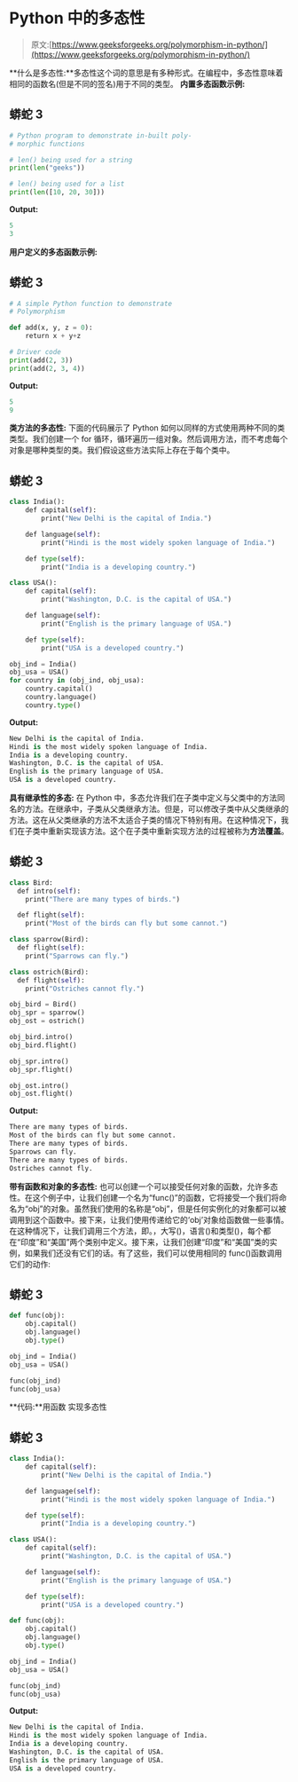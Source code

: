 # Python 中的多态性

> 原文:[https://www.geeksforgeeks.org/polymorphism-in-python/](https://www.geeksforgeeks.org/polymorphism-in-python/)

**什么是多态性:**多态性这个词的意思是有多种形式。在编程中，多态性意味着相同的函数名(但是不同的签名)用于不同的类型。
**内置多态函数示例:**

## 蟒蛇 3

```py
# Python program to demonstrate in-built poly-
# morphic functions

# len() being used for a string
print(len("geeks"))

# len() being used for a list
print(len([10, 20, 30]))
```

**Output:** 

```py
5
3
```

**用户定义的多态函数示例:**

## 蟒蛇 3

```py
# A simple Python function to demonstrate
# Polymorphism

def add(x, y, z = 0):
    return x + y+z

# Driver code
print(add(2, 3))
print(add(2, 3, 4))
```

**Output:** 

```py
5
9
```

**类方法的多态性:**
下面的代码展示了 Python 如何以同样的方式使用两种不同的类类型。我们创建一个 for 循环，循环遍历一组对象。然后调用方法，而不考虑每个对象是哪种类型的类。我们假设这些方法实际上存在于每个类中。

## 蟒蛇 3

```py
class India():
    def capital(self):
        print("New Delhi is the capital of India.")

    def language(self):
        print("Hindi is the most widely spoken language of India.")

    def type(self):
        print("India is a developing country.")

class USA():
    def capital(self):
        print("Washington, D.C. is the capital of USA.")

    def language(self):
        print("English is the primary language of USA.")

    def type(self):
        print("USA is a developed country.")

obj_ind = India()
obj_usa = USA()
for country in (obj_ind, obj_usa):
    country.capital()
    country.language()
    country.type()
```

**Output:** 

```py
New Delhi is the capital of India.
Hindi is the most widely spoken language of India.
India is a developing country.
Washington, D.C. is the capital of USA.
English is the primary language of USA.
USA is a developed country.
```

**具有继承性的多态:**
在 Python 中，多态允许我们在子类中定义与父类中的方法同名的方法。在继承中，子类从父类继承方法。但是，可以修改子类中从父类继承的方法。这在从父类继承的方法不太适合子类的情况下特别有用。在这种情况下，我们在子类中重新实现该方法。这个在子类中重新实现方法的过程被称为**方法覆盖**。

## 蟒蛇 3

```py
class Bird:
  def intro(self):
    print("There are many types of birds.")

  def flight(self):
    print("Most of the birds can fly but some cannot.")

class sparrow(Bird):
  def flight(self):
    print("Sparrows can fly.")

class ostrich(Bird):
  def flight(self):
    print("Ostriches cannot fly.")

obj_bird = Bird()
obj_spr = sparrow()
obj_ost = ostrich()

obj_bird.intro()
obj_bird.flight()

obj_spr.intro()
obj_spr.flight()

obj_ost.intro()
obj_ost.flight()
```

**Output:** 

```py
There are many types of birds.
Most of the birds can fly but some cannot.
There are many types of birds.
Sparrows can fly.
There are many types of birds.
Ostriches cannot fly.
```

**带有函数和对象的多态性:**
也可以创建一个可以接受任何对象的函数，允许多态性。在这个例子中，让我们创建一个名为“func()”的函数，它将接受一个我们将命名为“obj”的对象。虽然我们使用的名称是“obj”，但是任何实例化的对象都可以被调用到这个函数中。接下来，让我们使用传递给它的‘obj’对象给函数做一些事情。在这种情况下，让我们调用三个方法，即。，大写()，语言()和类型()，每个都在“印度”和“美国”两个类别中定义。接下来，让我们创建“印度”和“美国”类的实例，如果我们还没有它们的话。有了这些，我们可以使用相同的 func()函数调用它们的动作:

## 蟒蛇 3

```py
def func(obj):
    obj.capital()
    obj.language()
    obj.type()

obj_ind = India()
obj_usa = USA()

func(obj_ind)
func(obj_usa)
```

**代码:**用函数
实现多态性

## 蟒蛇 3

```py
class India():
    def capital(self):
        print("New Delhi is the capital of India.")

    def language(self):
        print("Hindi is the most widely spoken language of India.")

    def type(self):
        print("India is a developing country.")

class USA():
    def capital(self):
        print("Washington, D.C. is the capital of USA.")

    def language(self):
        print("English is the primary language of USA.")

    def type(self):
        print("USA is a developed country.")

def func(obj):
    obj.capital()
    obj.language()
    obj.type()

obj_ind = India()
obj_usa = USA()

func(obj_ind)
func(obj_usa)
```

**Output:** 

```py
New Delhi is the capital of India.
Hindi is the most widely spoken language of India.
India is a developing country.
Washington, D.C. is the capital of USA.
English is the primary language of USA.
USA is a developed country.
```
